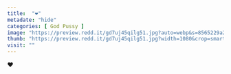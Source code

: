 ```yaml
---
title:  "❤️"
metadate: "hide"
categories: [ God Pussy ]
image: "https://preview.redd.it/gd7uj45qilg51.jpg?auto=webp&s=8565229a2a8df6109909c935982d5c01ac3c4397"
thumb: "https://preview.redd.it/gd7uj45qilg51.jpg?width=1080&crop=smart&auto=webp&s=351d9cefc8b7d89605b2bdba6f2fbd475d82f9fc"
visit: ""
---
```

❤️
